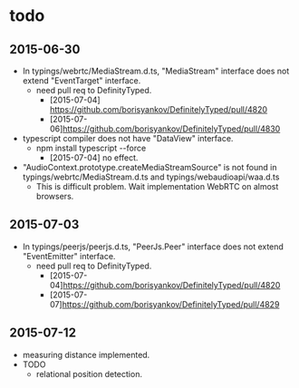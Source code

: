 # todo

## 2015-06-30

* In typings/webrtc/MediaStream.d.ts, "MediaStream" interface does not extend "EventTarget" interface.
  * need pull req to DefinityTyped.
    * [2015-07-04] https://github.com/borisyankov/DefinitelyTyped/pull/4820
    * [2015-07-06]https://github.com/borisyankov/DefinitelyTyped/pull/4830
* typescript compiler does not have "DataView" interface.
  * npm install typescript --force
    * [2015-07-04] no effect.
* "AudioContext.prototype.createMediaStreamSource" is not found in typings/webrtc/MediaStream.d.ts and typings/webaudioapi/waa.d.ts
  * This is difficult problem. Wait implementation WebRTC on almost browsers.

## 2015-07-03

* In typings/peerjs/peerjs.d.ts, "PeerJs.Peer" interface does not extend "EventEmitter" interface.
  * need pull req to DefinityTyped.
    * [2015-07-04]https://github.com/borisyankov/DefinitelyTyped/pull/4820
    * [2015-07-07]https://github.com/borisyankov/DefinitelyTyped/pull/4829

## 2015-07-12

* measuring distance implemented.
* TODO
  * relational position detection.
